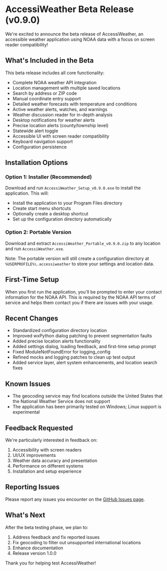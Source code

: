 # AccessiWeather Beta Release (v0.9.0)

We're excited to announce the beta release of AccessiWeather, an accessible weather application using NOAA data with a focus on screen reader compatibility!

## What's Included in the Beta

This beta release includes all core functionality:

- Complete NOAA weather API integration
- Location management with multiple saved locations
- Search by address or ZIP code
- Manual coordinate entry support
- Detailed weather forecasts with temperature and conditions
- Active weather alerts, watches, and warnings
- Weather discussion reader for in-depth analysis
- Desktop notifications for weather alerts
- Precise location alerts (county/township level)
- Statewide alert toggle
- Accessible UI with screen reader compatibility
- Keyboard navigation support
- Configuration persistence

## Installation Options

### Option 1: Installer (Recommended)

Download and run `AccessiWeather_Setup_v0.9.0.exe` to install the application. This will:
- Install the application to your Program Files directory
- Create start menu shortcuts
- Optionally create a desktop shortcut
- Set up the configuration directory automatically

### Option 2: Portable Version

Download and extract `AccessiWeather_Portable_v0.9.0.zip` to any location and run `AccessiWeather.exe`.

Note: The portable version will still create a configuration directory at `%USERPROFILE%\.accessiweather` to store your settings and location data.

## First-Time Setup

When you first run the application, you'll be prompted to enter your contact information for the NOAA API. This is required by the NOAA API terms of service and helps them contact you if there are issues with your usage.

## Recent Changes

- Standardized configuration directory location
- Improved wxPython dialog patching to prevent segmentation faults
- Added precise location alerts functionality
- Added settings dialog, loading feedback, and first-time setup prompt
- Fixed ModuleNotFoundError for logging_config
- Refined mocks and logging patches to clean up test output
- Added service layer, alert system enhancements, and location search fixes

## Known Issues

- The geocoding service may find locations outside the United States that the National Weather Service does not support
- The application has been primarily tested on Windows; Linux support is experimental

## Feedback Requested

We're particularly interested in feedback on:

1. Accessibility with screen readers
2. UI/UX improvements
3. Weather data accuracy and presentation
4. Performance on different systems
5. Installation and setup experience

## Reporting Issues

Please report any issues you encounter on the [GitHub Issues page](https://github.com/Orinks/AccessiWeather/issues).

## What's Next

After the beta testing phase, we plan to:

1. Address feedback and fix reported issues
2. Fix geocoding to filter out unsupported international locations
3. Enhance documentation
4. Release version 1.0.0

Thank you for helping test AccessiWeather!
